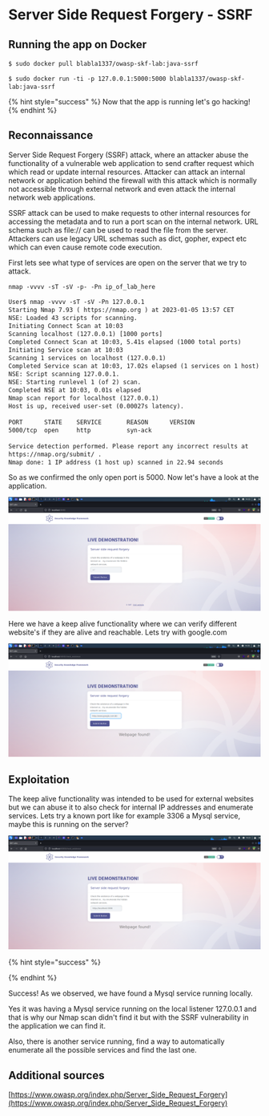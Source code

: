 # Server Side Request Forgery - SSRF

## Running the app on Docker

```
$ sudo docker pull blabla1337/owasp-skf-lab:java-ssrf
```

```
$ sudo docker run -ti -p 127.0.0.1:5000:5000 blabla1337/owasp-skf-lab:java-ssrf
```

{% hint style="success" %}
Now that the app is running let's go hacking!
{% endhint %}

## Reconnaissance

Server Side Request Forgery (SSRF) attack, where an attacker abuse the functionality of a vulnerable web application to send crafter request which which read or update internal resources. Attacker can attack an internal network or application behind the firewall with this attack which is normally not accessible through external network and even attack the internal network web applications.

SSRF attack can be used to make requests to other internal resources for accessing the metadata and to run a port scan on the internal network. URL schema such as file:// can be used to read the file from the server. Attackers can use legacy URL schemas such as dict, gopher, expect etc which can even cause remote code execution.

First lets see what type of services are open on the server that we try to attack.

```
nmap -vvvv -sT -sV -p- -Pn ip_of_lab_here
```

```
User$ nmap -vvvv -sT -sV -Pn 127.0.0.1
Starting Nmap 7.93 ( https://nmap.org ) at 2023-01-05 13:57 CET
NSE: Loaded 43 scripts for scanning.
Initiating Connect Scan at 10:03
Scanning localhost (127.0.0.1) [1000 ports]
Completed Connect Scan at 10:03, 5.41s elapsed (1000 total ports)
Initiating Service scan at 10:03
Scanning 1 services on localhost (127.0.0.1)
Completed Service scan at 10:03, 17.02s elapsed (1 services on 1 host)
NSE: Script scanning 127.0.0.1.
NSE: Starting runlevel 1 (of 2) scan.
Completed NSE at 10:03, 0.01s elapsed
Nmap scan report for localhost (127.0.0.1)
Host is up, received user-set (0.00027s latency).

PORT      STATE    SERVICE       REASON      VERSION
5000/tcp  open     http          syn-ack     

Service detection performed. Please report any incorrect results at https://nmap.org/submit/ .
Nmap done: 1 IP address (1 host up) scanned in 22.94 seconds
```

So as we confirmed the only open port is 5000. Now let's have a look at the application.

![](../../.gitbook/assets/java/SSRF/1.png)

Here we have a keep alive functionality where we can verify different website's if they are alive and reachable. Lets try with google.com

![](../../.gitbook/assets/java/SSRF/2.png)

## Exploitation

The keep alive functionality was intended to be used for external websites but we can abuse it to also check for internal IP addresses and enumerate services. Lets try a known port like for example 3306 a Mysql service, maybe this is running on the server?

![](../../.gitbook/assets/java/SSRF/3.png)

{% hint style="success" %}

{% endhint %}

Success! As we observed, we have found a Mysql service running locally.

Yes it was having a Mysql service running on the local listener 127.0.0.1 and that is why our Nmap scan didn't find it but with the SSRF vulnerability in the application we can find it.

Also, there is another service running, find a way to automatically enumerate all the possible services and find the last one.


## Additional sources

[https://www.owasp.org/index.php/Server_Side_Request_Forgery](https://www.owasp.org/index.php/Server_Side_Request_Forgery)
